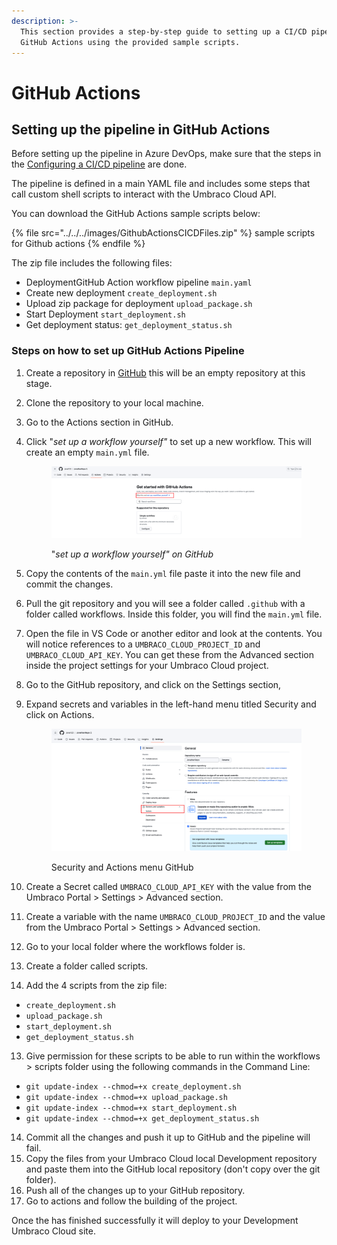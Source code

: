 ```yaml
---
description: >-
  This section provides a step-by-step guide to setting up a CI/CD pipeline in
  GitHub Actions using the provided sample scripts.
---
```


# GitHub Actions

## Setting up the pipeline in GitHub Actions

Before setting up the pipeline in Azure DevOps, make sure that the steps in the [Configuring a CI/CD pipeline](./) are done.

The pipeline is defined in a main YAML file and includes some steps that call custom shell scripts to interact with the Umbraco Cloud API.

You can download the GitHub Actions sample scripts below:

{% file src="../../../images/GithubActionsCICDFiles.zip" %}
sample scripts for Github actions
{% endfile %}

The zip file includes the following files:

* DeploymentGitHub Action workflow pipeline `main.yaml`
* Create new deployment `create_deployment.sh`
* Upload zip package for deployment `upload_package.sh`
* Start Deployment `start_deployment.sh`
* Get deployment status: `get_deployment_status.sh`

### Steps on how to set up GitHub Actions Pipeline

1. Create a repository in [GitHub](https://github.com/) this will be an empty repository at this stage.
2. Clone the repository to your local machine.
3. Go to the Actions section in GitHub.
4.  Click "_set up a workflow yourself"_ to set up a new workflow. This will create an empty `main.yml` file.

    <figure><img src="../../../../.gitbook/assets/image (5).png" alt=""><figcaption><p>"<em>set up a workflow yourself" on GitHub</em></p></figcaption></figure>
5. Copy the contents of the `main.yml` file paste it into the new file and commit the changes.
6. Pull the git repository and you will see a folder called `.github` with a folder called workflows. Inside this folder, you will find the `main.yml` file.
7. Open the file in VS Code or another editor and look at the contents. You will notice references to a  `UMBRACO_CLOUD_PROJECT_ID` and `UMBRACO_CLOUD_API_KEY`. You can get these from the Advanced section inside the project settings for your Umbraco Cloud project.
8. Go to the GitHub repository, and click on the Settings section,
9.  Expand secrets and variables in the left-hand menu titled Security and click on Actions.

    <figure><img src="../../../../.gitbook/assets/image (6).png" alt=""><figcaption><p>Security and Actions menu GitHub</p></figcaption></figure>
10. Create a Secret called `UMBRACO_CLOUD_API_KEY` with the value from the Umbraco Portal > Settings > Advanced section.
11. Create a variable with the name `UMBRACO_CLOUD_PROJECT_ID` and the value from the Umbraco Portal > Settings > Advanced section.
12. Go to your local folder where the workflows folder is.
13. Create a folder called scripts.
14. Add the 4 scripts from the zip file:

* `create_deployment.sh`
* `upload_package.sh`
* `start_deployment.sh`
* `get_deployment_status.sh`

13. Give permission for these scripts to be able to run within the workflows > scripts folder using the following commands in the Command Line:

* `git update-index --chmod=+x create_deployment.sh`
* `git update-index --chmod=+x upload_package.sh`
* `git update-index --chmod=+x start_deployment.sh`
* `git update-index --chmod=+x get_deployment_status.sh`

14. Commit all the changes and push it up to GitHub and the pipeline will fail.
15. Copy the files from your Umbraco Cloud local Development repository and paste them into the GitHub local repository (don't copy over the git folder).
16. Push all of the changes up to your GitHub repository.
17. Go to actions and follow the building of the project.

Once the has finished successfully it will deploy to your Development Umbraco Cloud site.
